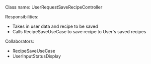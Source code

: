 Class name: UserRequestSaveRecipeController

Responsibilities:
- Takes in user data and recipe to be saved
- Calls RecipeSaveUseCase to save recipe to User's saved recipes

Collaborators:
- RecipeSaveUseCase
- UserInputStatusDisplay
